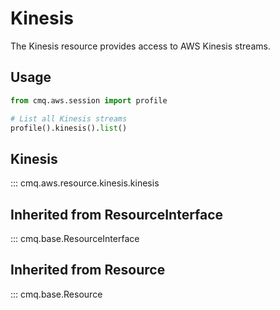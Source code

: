 # Kinesis

The Kinesis resource provides access to AWS Kinesis streams.

## Usage

```python
from cmq.aws.session import profile

# List all Kinesis streams
profile().kinesis().list()
```

## Kinesis
::: cmq.aws.resource.kinesis.kinesis

## Inherited from ResourceInterface
::: cmq.base.ResourceInterface
## Inherited from Resource
::: cmq.base.Resource